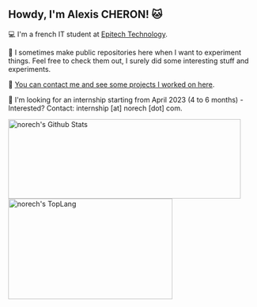 ## Howdy, I'm Alexis CHERON! 🐱

💻 I'm a french IT student at [Epitech Technology](https://www.epitech.eu/en/).

🧪 I sometimes make public repositories here when I want to experiment things. Feel free to check them out, I surely did some interesting stuff and experiments.

📱 [You can contact me and see some projects I worked on here](https://norech.carrd.co/).

🏢 I'm looking for an internship starting from April 2023  (4 to 6 months) - Interested? Contact: internship [at] norech [dot] com.

<div>
    <img width="470" height="161" align="top" img alt="norech's Github Stats" src="https://github-readme-stats.vercel.app/api?username=norech&theme=buefy&show_icons=true&include_all_commits=true&count_private=true&hide_border=true&hide=issues" class="responsive" />
    <img width="332" height="204" align="top" img alt="norech's TopLang" src="https://github-readme-stats.vercel.app/api/top-langs/?username=norech&theme=buefy&hide_border=true&layout=compact&count_private=true&exclude_repo=&langs_count=10&hide=Makefile" class="responsive"/>
</div>
<br/>
